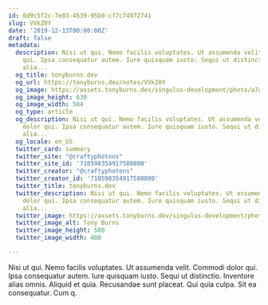 ```yaml
---
id: 6d9c5f2c-7e03-4539-95b0-cf7c74972741
slug: VVkZ0Y
date: '2019-12-13T00:00:00Z'
draft: false
metadata:
  description: Nisi ut qui. Nemo facilis voluptates. Ut assumenda velit. Commodi dolor
    qui. Ipsa consequatur autem. Iure quisquam iusto. Sequi ut distinctio. Inventore
    alia...
  og_title: tonyburns.dev
  og_url: https://tonyburns.dev/notes/VVkZ0Y
  og_image: https://assets.tonyburns.dev/singulus-development/photo/a7aaf33dbd0b584a47dea1fc1b3a9bbf.jpeg
  og_image_height: 630
  og_image_width: 504
  og_type: article
  og_description: Nisi ut qui. Nemo facilis voluptates. Ut assumenda velit. Commodi
    dolor qui. Ipsa consequatur autem. Iure quisquam iusto. Sequi ut distinctio. Inventore
    alia...
  og_locale: en_US
  twitter_card: summary
  twitter_site: "@craftyphotons"
  twitter_site_id: '710598354917580800'
  twitter_creator: "@craftyphotons"
  twitter_creator_id: '710598354917580800'
  twitter_title: tonyburns.dev
  twitter_description: Nisi ut qui. Nemo facilis voluptates. Ut assumenda velit. Commodi
    dolor qui. Ipsa consequatur autem. Iure quisquam iusto. Sequi ut distinctio. Inventore
    alia...
  twitter_image: https://assets.tonyburns.dev/singulus-development/photo/7502d1526646abf03deb056888635686.jpeg
  twitter_image_alt: Tony Burns
  twitter_image_height: 500
  twitter_image_width: 400

---
```


Nisi ut qui. Nemo facilis voluptates. Ut assumenda velit. Commodi dolor qui. Ipsa consequatur autem. Iure quisquam iusto. Sequi ut distinctio. Inventore alias omnis. Aliquid et quia. Recusandae sunt placeat. Qui quia culpa. Sit ea consequatur. Cum q.
